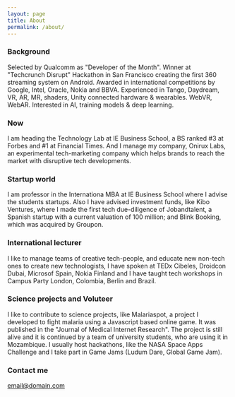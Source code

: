 ```yaml
---
layout: page
title: About
permalink: /about/
---
```



### Background

Selected by Qualcomm as "Developer of the Month". Winner at "Techcrunch Disrupt" Hackathon in San Francisco creating the first 360 streaming system on Android. Awarded in international competitions by Google, Intel, Oracle, Nokia and BBVA. Experienced in Tango, Daydream, VR, AR, MR, shaders, Unity connected hardware & wearables. WebVR, WebAR. Interested in AI, training models & deep learning.

### Now

I am heading the Technology Lab at IE Business School, a BS ranked #3 at Forbes and #1 at Financial Times. And I manage my company, Onirux Labs, an experimental tech-marketing company which helps brands to reach the market with disruptive tech developments.

### Startup world

I am professor in the Internationa MBA at IE Business School where I advise the students startups. Also I have advised investment funds, like Kibo Ventures, where I made the first tech due-diligence of Jobandtalent, a Spanish startup with a current valuation of 100 million; and Blink Booking, which was acquired by Groupon.

### International lecturer

I like to manage teams of creative tech-people, and educate new non-tech ones to create new technologists, I have spoken at TEDx Cibeles, Droidcon Dubai, Microsof Spain, Nokia Finland and I have taught tech workshops in Campus Party London, Colombia, Berlin and Brazil.

### Science projects and Voluteer

I like to contribute to science projects, like Malariaspot, a project I developed to fight malaria using a Javascript based online game. It was published in the "Journal of Medical Internet Research". The project is still alive and it is continued by a team of university students, who are using it in Mozambique. I usually host hackathons, like the NASA Space Apps Challenge and I take part in Game Jams (Ludum Dare, Global Game Jam).

### Contact me

[email@domain.com](mailto:asierarranz@gmail.com)
